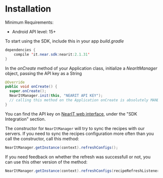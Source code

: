 # Installation #

Minimum Requirements:
- Android API level: 15+

To start using the SDK, include this in your app *build.gradle*

```java
dependencies {
    compile 'it.near.sdk:nearit:2.1.31'
}
```

In the *onCreate* method of your Application class, initialize a *NearItManager* object, passing the API key as a String


```java
@Override
public void onCreate() {
  super.onCreate();
  NearItManager.init(this, "NEARIT API KEY");
  // calling this method on the Application onCreate is absolutely MANDATORY
}
```

You can find the API key on [NearIT web interface](https://go.nearit.com/), under the "SDK Integration" section.

The constructor for `NearItManager` will try to sync the recipes with our servers. If you need to sync the recipes configuration more often than you call the constructor, call this method:

```java
NearItManager.getInstance(context).refreshConfigs();
```

If you need feedback on whether the refresh was successfull or not, you can use this other version of the method:

```java
NearItManager.getInstance(context).refreshConfigs(recipeRefreshListener);
```
